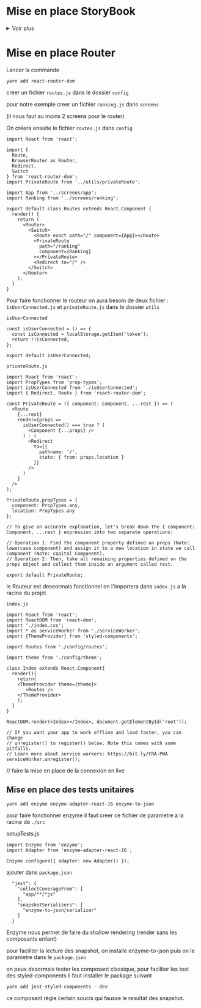
# Mise en place StoryBook
<details>
  <summary>Voir plus</summary>
Lancer la commande suivante 

```npx -p @storybook/cli sb init --type react```

il faut ensuite configurer storyBook pour lui dire d'aller chercher les story dans le dossier component.

on ouvre donc le fichier ```./storybook/config.js```

et on modifie 

```
configure(require.context('../stories', true, /\.stories\.js$/), module);
```

par

```
configure(require.context('../src/components', true, /\.stories\.js$/), module);
```

les composants dans le dossier ```components``` sont maintenant visible dans notre storybook.

## Travailler avec Styled Components

Nos composant utilisent un ThemeProvider, il faut émuler ce comportement au sein de son storyBook.

pour cela il faut créer un composant perso appelé ```ThemeDecorator```

dans ./storybook créer ```themeDecorator.js```
```
import React from "react"
import { ThemeProvider } from "styled-components"

import theme from '../src/config/theme'

const ThemeDecorator = storyFn => (
  <ThemeProvider theme={theme}>{storyFn()}</ThemeProvider>
)

export default ThemeDecorator
```

on utilisera ce ThemeDecorator dans ```./storybook/config.js```

```
import { configure, addDecorator } from "@storybook/react"
import themeDecorator from "./themeDecorator"

```

on appliquera ensuite notre ```decorator```.

```
addDecorator(themeDecorator);
```
Votre StoryBook est desormais pret a être utiliser avec styled component

pour creer ses stories voir [la doc de storybook](https://storybook.js.org/docs/basics/writing-stories/)

</details>


# Mise en place Router
<!-- <details> -->
  <!-- <summary>Voir plus</summary> -->
  Lancer la commande

  ```yarn add react-router-dom```

  <!-- Pour notre exemple il faut au moins deux screen

  créer un screen nommé ```ranking.js``` -->

creer un fichier ```routes.js``` dans le dossier ```config```

pour notre exemple creer un fichier ```ranking.js``` dans ```screens```

(il nous faut au moins 2 screens pour le router)

On créera ensuite le fichier ```routes.js``` dans ```config```

``` 
import React from 'react';

import {
  Route,
  BrowserRouter as Router,
  Redirect,
  Switch
} from 'react-router-dom';
import PrivateRoute from '../utils/privateRoute';

import App from '../screens/app';
import Ranking from '../screens/ranking';

export default class Routes extends React.Component {
  render() {
    return (
      <Router>
        <Switch>
          <Route exact path="/" component={App}></Route>
          <PrivateRoute
            path="/ranking"
            component={Ranking}
          ></PrivateRoute>
          <Redirect to="/" />
        </Switch>
      </Router>
    );
  }
}
```

Pour faire fonctionner le routeur on aura besoin de deux fichier : ```isUserConnected.js``` et ```privateRoute.js``` dans le dossier ```utils```

```isUserConnected```

```
const isUserConnected = () => {
  const isConnected = localStorage.getItem('token');
  return !!isConnected;
};

export default isUserConnected;
```


```privateRoute.js``` 

```
import React from 'react';
import PropTypes from 'prop-types';
import isUserConnected from './isUserConnected';
import { Redirect, Route } from 'react-router-dom';

const PrivateRoute = ({ component: Component, ...rest }) => (
  <Route
    {...rest}
    render={props =>
      isUserConnected() === true ? (
        <Component {...props} />
      ) : (
        <Redirect
          to={{
            pathname: '/',
            state: { from: props.location }
          }}
        />
      )
    }
  />
);

PrivateRoute.propTypes = {
  component: PropTypes.any,
  location: PropTypes.any
};

// To give an accurate explanation, let's break down the { component: Component, ...rest } expression into two separate operations:

// Operation 1: Find the component property defined on props (Note: lowercase component) and assign it to a new location in state we call Component (Note: capital Component).
// Operation 2: Then, take all remaining properties defined on the props object and collect them inside an argument called rest.

export default PrivateRoute;
```

le Routeur est deseormais fonctionnel on l'importera dans ```index.js``` a la racine du projet

```index.js```

```
import React from 'react';
import ReactDOM from 'react-dom';
import './index.css';
import * as serviceWorker from './serviceWorker';
import {ThemeProvider} from 'styled-components';

import Routes from './config/routes';

import theme from './config/theme';

class Index extends React.Component{
  render(){
    return(
    <ThemeProvider theme={theme}>
       <Routes /> 
    </ThemeProvider>
    );
  }
}

ReactDOM.render(<Index></Index>, document.getElementById('root'));

// If you want your app to work offline and load faster, you can change
// unregister() to register() below. Note this comes with some pitfalls.
// Learn more about service workers: https://bit.ly/CRA-PWA
serviceWorker.unregister();

```
 // faire la mise en place de la connexion en live

<!-- </details> -->



## Mise en place des tests unitaires

```yarn add enzyme enzyme-adapter-react-16 enzyme-to-json```


pour faire fonctionner enzyme il faut creer ce fichier de parametre a la racine de ```./src```

setupTests.js
```
import Enzyme from 'enzyme';
import Adapter from 'enzyme-adapter-react-16';

Enzyme.configure({ adapter: new Adapter() });
```

ajouter dans ```package.json```
```
  "jest": {
    "collectCoverageFrom": [
      "app/**/*js"
    ],
    "snapshotSerializers": [
      "enzyme-to-json/serializer"
    ]
  }
  ```

Enzyme nous permet de faire du shallow rendering (render sans les composants enfant)

pour faciliter la lecture des snapshot, on installe enzyme-to-json puis on le parametre dans le ```package.json```

on peux desormais tester les composant classique, pour faciliter les test des styled-components il faut installer le package suivant 

```yarn add jest-styled-components --dev```

ce composant règle certain soucis qui fausse le resultat des snapshot.
